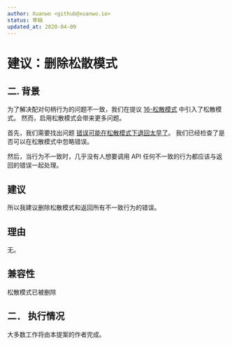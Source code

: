 ```yaml
---
author: Xuanwo <github@xuanwo.io>
status: 草稿
updated_at: 2020-04-09
---
```


# 建议：删除松散模式

## 二. 背景

为了解决配对句柄行为的问题不一致，我们在提议 [16-松散模式](./16-loose-mode.md) 中引入了松散模式。 然而，启用松散模式会带来更多问题。

首先，我们需要找出问题 [错误可能在松散模式下退回太早了](https://github.com/Xuanwo/storage/issues/233)。 我们已经检查了是否可以在松散模式中忽略错误。

然后，当行为不一致时，几乎没有人想要调用 API 任何不一致的行为都应该与返回的错误一起处理。

## 建议

所以我建议删除松散模式和返回所有不一致行为的错误。

## 理由

无。

## 兼容性

松散模式已被删除

## 二． 执行情况

大多数工作将由本提案的作者完成。
